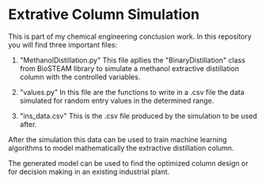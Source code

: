 # Extrative Column Simulation

This is part of my chemical engineering conclusion work.
In this repository you will find three important files:

1. "MethanolDistillation.py"
  This file apllies the "BinaryDistillation" class from BioSTEAM library to simulate a methanol extractive distillation column with the controlled variables.

2. "values.py"
  In this file are the functions to write in a .csv file the data simulated for random entry values in the determined range.

3. "ins_data.csv"
  This is the .csv file produced by the simulation to be used after.

After the simulation this data can be used to train machine learning algorithms to model mathematically the extractive distillation column.


The generated model can be used to find the optimized column design or for decision making in an existing industrial plant.
